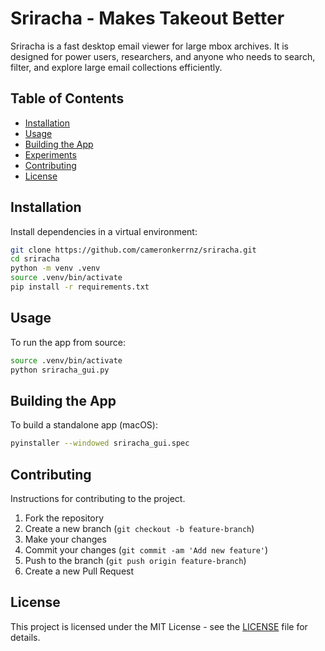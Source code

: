 # Sriracha - Makes Takeout Better

Sriracha is a fast desktop email viewer for large mbox archives. It is designed for power users, researchers, and anyone who needs to search, filter, and explore large email collections efficiently.

## Table of Contents

- [Installation](#installation)
- [Usage](#usage)
- [Building the App](#building-the-app)
- [Experiments](#experiments)
- [Contributing](#contributing)
- [License](#license)

## Installation

Install dependencies in a virtual environment:

```bash
git clone https://github.com/cameronkerrnz/sriracha.git
cd sriracha
python -m venv .venv
source .venv/bin/activate
pip install -r requirements.txt
```

## Usage

To run the app from source:

```bash
source .venv/bin/activate
python sriracha_gui.py
```

## Building the App

To build a standalone app (macOS):

```bash
pyinstaller --windowed sriracha_gui.spec
```


## Contributing

Instructions for contributing to the project.

1. Fork the repository
2. Create a new branch (`git checkout -b feature-branch`)
3. Make your changes
4. Commit your changes (`git commit -am 'Add new feature'`)
5. Push to the branch (`git push origin feature-branch`)
6. Create a new Pull Request

## License

This project is licensed under the MIT License - see the [LICENSE](LICENSE) file for details.